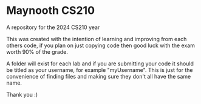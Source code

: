 # Maynooth CS210

A repository for the 2024 CS210 year

This was created with the intention of learning and improving from each others code, if you plan on just copying code then good luck with the exam worth 90% of the grade.

A folder will exist for each lab and if you are submitting your code it should be titled as your username, for example "myUsername". 
This is just for the convenience of finding files and making sure they don't all have the same name.

Thank you :)
